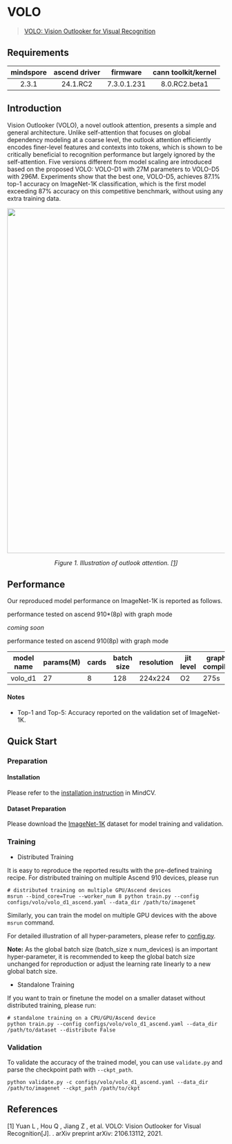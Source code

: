 # VOLO

> [VOLO: Vision Outlooker for Visual Recognition ](https://arxiv.org/abs/2106.13112)

## Requirements
| mindspore | ascend driver |  firmware   | cann toolkit/kernel |
| :-------: | :-----------: | :---------: | :-----------------: |
|   2.3.1   |   24.1.RC2    | 7.3.0.1.231 |    8.0.RC2.beta1    |

## Introduction

Vision Outlooker (VOLO), a novel outlook attention, presents a simple and general architecture. Unlike self-attention
that focuses on global dependency modeling at a coarse level, the outlook attention efficiently encodes finer-level
features and contexts into tokens, which is shown to be critically beneficial to recognition performance but largely
ignored by the self-attention. Five versions different from model scaling are introduced based on the proposed VOLO:
VOLO-D1 with 27M parameters to VOLO-D5 with 296M. Experiments show that the best one, VOLO-D5, achieves 87.1% top-1
accuracy on ImageNet-1K classification, which is the first model exceeding 87% accuracy on this competitive benchmark,
without using any extra training data.

<p align="center">
  <img src="https://user-images.githubusercontent.com/61639773/249760556-b7aa4b23-a204-4061-8bed-170b02c52419.png" width=800 />
</p>
<p align="center">
  <em>Figure 1. Illustration of outlook attention. [<a href="#references">1</a>] </em>
</p>

## Performance

Our reproduced model performance on ImageNet-1K is reported as follows.

performance tested on ascend 910*(8p) with graph mode

*coming soon*

performance tested on ascend 910(8p) with graph mode

<div align="center">

| model name | params(M) | cards | batch size | resolution | jit level | graph compile | ms/step | img/s   | acc@top1 | acc@top5 | recipe                                                                                                 | weight                                                                                                        |
| ---------- | --------- | ----- | ---------- | ---------- | --------- |---------------| ------- | ------- | -------- | -------- | ------------------------------------------------------------------------------------------------------ | ------------------------------------------------------------------------------------------------------------- |
| volo_d1    | 27        | 8     | 128        | 224x224    | O2        | 275s          | 270.79  | 3781.53 | 82.59    | 95.99    | [yaml](https://github.com/mindspore-lab/mindcv/blob/main/configs/visformer/visformer_tiny_ascend.yaml) | [weights](https://download-mindspore.osinfra.cn/toolkits/mindcv/visformer/visformer_tiny-df995ba4-910v2.ckpt) |

</div>

#### Notes

- Top-1 and Top-5: Accuracy reported on the validation set of ImageNet-1K.

## Quick Start

### Preparation

#### Installation

Please refer to the [installation instruction](https://github.com/mindspore-lab/mindcv#installation) in MindCV.

#### Dataset Preparation

Please download the [ImageNet-1K](https://www.image-net.org/challenges/LSVRC/2012/index.php) dataset for model training
and validation.

### Training

* Distributed Training

It is easy to reproduce the reported results with the pre-defined training recipe. For distributed training on multiple
Ascend 910 devices, please run

```shell
# distributed training on multiple GPU/Ascend devices
msrun --bind_core=True --worker_num 8 python train.py --config configs/volo/volo_d1_ascend.yaml --data_dir /path/to/imagenet
```


Similarly, you can train the model on multiple GPU devices with the above `msrun` command.

For detailed illustration of all hyper-parameters, please refer
to [config.py](https://github.com/mindspore-lab/mindcv/blob/main/config.py).

**Note:** As the global batch size (batch_size x num_devices) is an important hyper-parameter, it is recommended to keep
the global batch size unchanged for reproduction or adjust the learning rate linearly to a new global batch size.

- Standalone Training

If you want to train or finetune the model on a smaller dataset without distributed training, please run:

```shell
# standalone training on a CPU/GPU/Ascend device
python train.py --config configs/volo/volo_d1_ascend.yaml --data_dir /path/to/dataset --distribute False
```

### Validation

To validate the accuracy of the trained model, you can use `validate.py` and parse the checkpoint path
with `--ckpt_path`.

```shell
python validate.py -c configs/volo/volo_d1_ascend.yaml --data_dir /path/to/imagenet --ckpt_path /path/to/ckpt
```


## References

[1] Yuan L , Hou Q , Jiang Z , et al. VOLO: Vision Outlooker for Visual Recognition[J]. . arXiv preprint arXiv:
2106.13112, 2021.
